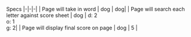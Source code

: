 Specs
|-|-|-|
| Page will take in word | dog | dog|
| Page will search each letter against score sheet | dog | d: 2<br> o: 1<br> g: 2|
| Page will display final score on page | dog | 5 |
